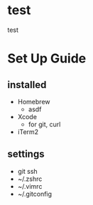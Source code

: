 # test
test

# Set Up Guide
## installed
- Homebrew
  - asdf
- Xcode
  - for git, curl
- iTerm2

## settings
- git ssh
- ~/.zshrc
- ~/.vimrc
- ~/.gitconfig


